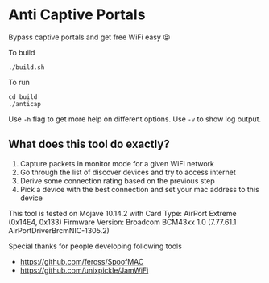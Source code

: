 # Anti Captive Portals

Bypass captive portals and get free WiFi easy 😝

To build
```
./build.sh
```

To run
```
cd build
./anticap
```

Use `-h` flag to get more help on different options. Use `-v` to show log output.

## What does this tool do exactly?

1. Capture packets in monitor mode for a given WiFi network
2. Go through the list of discover devices and try to access internet
3. Derive some connection rating based on the previous step
4. Pick a device with the best connection and set your mac address to this device

This tool is tested on Mojave 10.14.2 with
Card Type:	AirPort Extreme  (0x14E4, 0x133)
Firmware Version:	Broadcom BCM43xx 1.0 (7.77.61.1 AirPortDriverBrcmNIC-1305.2)

Special thanks for people developing following tools

- https://github.com/feross/SpoofMAC
- https://github.com/unixpickle/JamWiFi
